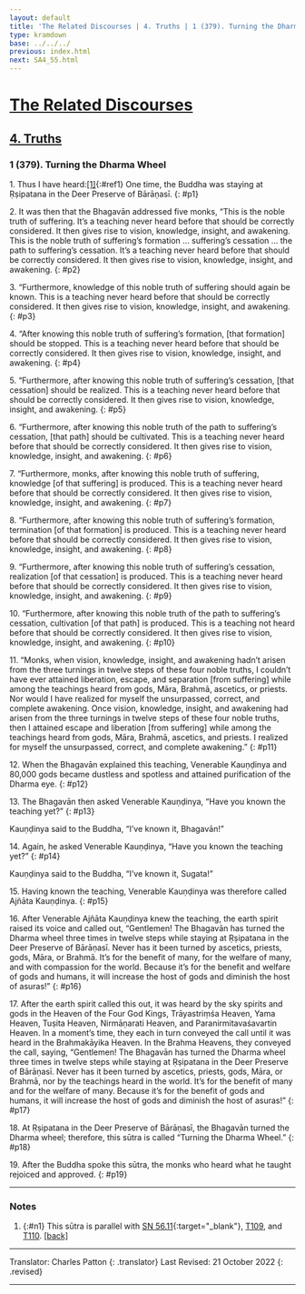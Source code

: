 ```yaml
---
layout: default
title: 'The Related Discourses | 4. Truths | 1 (379). Turning the Dharma Wheel'
type: kramdown
base: ../../../
previous: index.html
next: SA4_55.html
---
```


# [The Related Discourses](../index.html)
## [4. Truths](index.html)
### 1 (379). Turning the Dharma Wheel

1\. Thus I have heard:[\[1\]](#n1){:#ref1} One time, the Buddha was staying at Ṛṣipatana in the Deer Preserve of Bārāṇasī.
{: #p1}

2\. It was then that the Bhagavān addressed five monks, “This is the noble truth of suffering. It’s a teaching never heard before that should be correctly considered. It then gives rise to vision, knowledge, insight, and awakening. This is the noble truth of suffering’s formation … suffering’s cessation … the path to suffering’s cessation. It’s a teaching never heard before that should be correctly considered. It then gives rise to vision, knowledge, insight, and awakening.
{: #p2}

3\. “Furthermore, knowledge of this noble truth of suffering should again be known. This is a teaching never heard before that should be correctly considered. It then gives rise to vision, knowledge, insight, and awakening.
{: #p3}

4\. “After knowing this noble truth of suffering’s formation, [that formation] should be stopped. This is a teaching never heard before that should be correctly considered. It then gives rise to vision, knowledge, insight, and awakening.
{: #p4}

5\. “Furthermore, after knowing this noble truth of suffering’s cessation, [that cessation] should be realized. This is a teaching never heard before that should be correctly considered. It then gives rise to vision, knowledge, insight, and awakening.
{: #p5}

6\. “Furthermore, after knowing this noble truth of the path to suffering’s cessation, [that path] should be cultivated. This is a teaching never heard before that should be correctly considered. It then gives rise to vision, knowledge, insight, and awakening.
{: #p6}

7\. “Furthermore, monks, after knowing this noble truth of suffering, knowledge [of that suffering] is produced. This is a teaching never heard before that should be correctly considered. It then gives rise to vision, knowledge, insight, and awakening.
{: #p7}

8\. “Furthermore, after knowing this noble truth of suffering’s formation, termination [of that formation] is produced. This is a teaching never heard before that should be correctly considered. It then gives rise to vision, knowledge, insight, and awakening.
{: #p8}

9\. “Furthermore, after knowing this noble truth of suffering’s cessation, realization [of that cessation] is produced. This is a teaching never heard before that should be correctly considered. It then gives rise to vision, knowledge, insight, and awakening.
{: #p9}

10\. “Furthermore, after knowing this noble truth of the path to suffering’s cessation, cultivation [of that path] is produced. This is a teaching not heard before that should be correctly considered. It then gives rise to vision, knowledge, insight, and awakening.
{: #p10}

11\. “Monks, when vision, knowledge, insight, and awakening hadn’t arisen from the three turnings in twelve steps of these four noble truths, I couldn’t have ever attained liberation, escape, and separation [from suffering] while among the teachings heard from gods, Māra, Brahmā, ascetics, or priests. Nor would I have realized for myself the unsurpassed, correct, and complete awakening. Once vision, knowledge, insight, and awakening had arisen from the three turnings in twelve steps of these four noble truths, then I attained escape and liberation [from suffering] while among the teachings heard from gods, Māra, Brahmā, ascetics, and priests. I realized for myself the unsurpassed, correct, and complete awakening.”
{: #p11}

12\. When the Bhagavān explained this teaching, Venerable Kauṇḍinya and 80,000 gods became dustless and spotless and attained purification of the Dharma eye.
{: #p12}

13\. The Bhagavān then asked Venerable Kauṇḍinya, “Have you known the teaching yet?”
{: #p13}

Kauṇḍinya said to the Buddha, “I’ve known it, Bhagavān!”

14\. Again, he asked Venerable Kauṇḍinya, “Have you known the teaching yet?”
{: #p14}

Kauṇḍinya said to the Buddha, “I’ve known it, Sugata!”

15\. Having known the teaching, Venerable Kauṇḍinya was therefore called Ajñāta Kauṇḍinya.
{: #p15}

16\. After Venerable Ajñāta Kauṇḍinya knew the teaching, the earth spirit raised its voice and called out, “Gentlemen! The Bhagavān has turned the Dharma wheel three times in twelve steps while staying at Ṛṣipatana in the Deer Preserve of Bārāṇasī. Never has it been turned by ascetics, priests, gods, Māra, or Brahmā. It’s for the benefit of many, for the welfare of many, and with compassion for the world. Because it’s for the benefit and welfare of gods and humans, it will increase the host of gods and diminish the host of asuras!”
{: #p16}

17\. After the earth spirit called this out, it was heard by the sky spirits and gods in the Heaven of the Four God Kings, Trāyastriṃśa Heaven, Yama Heaven, Tuṣita Heaven, Nirmāṇarati Heaven, and Paranirmitavaśavartin Heaven. In a moment’s time, they each in turn conveyed the call until it was heard in the Brahmakāyika Heaven. In the Brahma Heavens, they conveyed the call, saying, “Gentlemen! The Bhagavān has turned the Dharma wheel three times in twelve steps while staying at Ṛṣipatana in the Deer Preserve of Bārāṇasī. Never has it been turned by ascetics, priests, gods, Māra, or Brahmā, nor by the teachings heard in the world. It’s for the benefit of many and for the welfare of many. Because it’s for the benefit of gods and humans, it will increase the host of gods and diminish the host of asuras!”
{: #p17}

18\. At Ṛṣipatana in the Deer Preserve of Bārāṇasī, the Bhagavān turned the Dharma wheel; therefore, this sūtra is called “Turning the Dharma Wheel.”
{: #p18}

19\. After the Buddha spoke this sūtra, the monks who heard what he taught rejoiced and approved.
{: #p19}

---

### Notes

1. {:#n1} This sūtra is parallel with [SN 56.11](https://suttacentral.net/sn56.11){:target="_blank"}, [T109](../alternates/T109.html), and [T110](../alternates/T110.html). [\[back\]](#ref1)

---

Translator: Charles Patton
{: .translator}
Last Revised: 21 October 2022
{: .revised}

---
